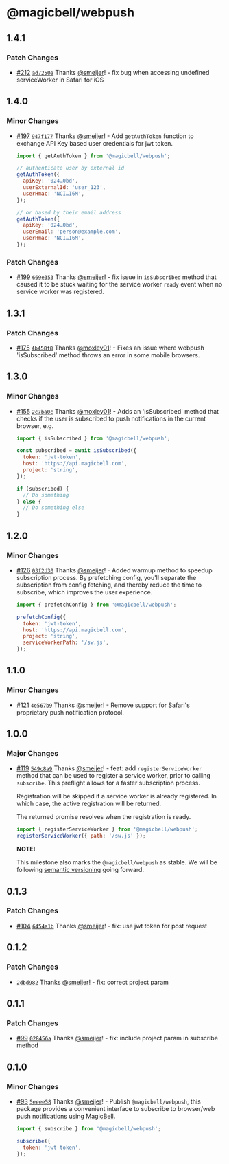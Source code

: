 # @magicbell/webpush

## 1.4.1

### Patch Changes

- [#212](https://github.com/magicbell-io/magicbell-js/pull/212) [`ad7250e`](https://github.com/magicbell-io/magicbell-js/commit/ad7250edf64d2c80b3d80aa352dc9b32c83817b2) Thanks [@smeijer](https://github.com/smeijer)! - fix bug when accessing undefined serviceWorker in Safari for iOS

## 1.4.0

### Minor Changes

- [#197](https://github.com/magicbell-io/magicbell-js/pull/197) [`947f177`](https://github.com/magicbell-io/magicbell-js/commit/947f17789da9508f6ed561e1e6666964068e98ad) Thanks [@smeijer](https://github.com/smeijer)! - Add `getAuthToken` function to exchange API Key based user credentials for jwt token.

  ```js
  import { getAuthToken } from '@magicbell/webpush';

  // authenticate user by external id
  getAuthToken({
    apiKey: '024…0bd',
    userExternalId: 'user_123',
    userHmac: 'NCI…I6M',
  });

  // or based by their email address
  getAuthToken({
    apiKey: '024…0bd',
    userEmail: 'person@example.com',
    userHmac: 'NCI…I6M',
  });
  ```

### Patch Changes

- [#199](https://github.com/magicbell-io/magicbell-js/pull/199) [`669e353`](https://github.com/magicbell-io/magicbell-js/commit/669e353af6facb124e1e608e23c69e46ff56a736) Thanks [@smeijer](https://github.com/smeijer)! - fix issue in `isSubscribed` method that caused it to be stuck waiting for the service worker `ready` event when no service worker was registered.

## 1.3.1

### Patch Changes

- [#175](https://github.com/magicbell-io/magicbell-js/pull/175) [`4b458f8`](https://github.com/magicbell-io/magicbell-js/commit/4b458f85ae019acb57dd3b82539f32f89a4a96e7) Thanks [@moxley01](https://github.com/moxley01)! - Fixes an issue where webpush 'isSubscribed' method throws an error in some mobile browsers.

## 1.3.0

### Minor Changes

- [#155](https://github.com/magicbell-io/magicbell-js/pull/155) [`2c7ba0c`](https://github.com/magicbell-io/magicbell-js/commit/2c7ba0c652317b626708561c1436f0439efe22fd) Thanks [@moxley01](https://github.com/moxley01)! - Adds an 'isSubscribed' method that checks if the user is subscribed to push notifications in the current browser, e.g.

  ```js
  import { isSubscribed } from '@magicbell/webpush';

  const subscribed = await isSubscribed({
    token: 'jwt-token',
    host: 'https://api.magicbell.com',
    project: 'string',
  });

  if (subscribed) {
    // Do something
  } else {
    // Do something else
  }
  ```

## 1.2.0

### Minor Changes

- [#126](https://github.com/magicbell-io/magicbell-js/pull/126) [`03f2d30`](https://github.com/magicbell-io/magicbell-js/commit/03f2d3077a8e2affd02c8f2eb9e67253e793bb63) Thanks [@smeijer](https://github.com/smeijer)! - Added warmup method to speedup subscription process. By prefetching config, you'll separate the subscription from config fetching, and thereby reduce the time to subscribe, which improves the user experience.

  ```js
  import { prefetchConfig } from '@magicbell/webpush';

  prefetchConfig({
    token: 'jwt-token',
    host: 'https://api.magicbell.com',
    project: 'string',
    serviceWorkerPath: '/sw.js',
  });
  ```

## 1.1.0

### Minor Changes

- [#121](https://github.com/magicbell-io/magicbell-js/pull/121) [`4e567b9`](https://github.com/magicbell-io/magicbell-js/commit/4e567b93c231975caf941c8daf5d64ea92db5aff) Thanks [@smeijer](https://github.com/smeijer)! - Remove support for Safari's proprietary push notification protocol.

## 1.0.0

### Major Changes

- [#119](https://github.com/magicbell-io/magicbell-js/pull/119) [`549c8a9`](https://github.com/magicbell-io/magicbell-js/commit/549c8a911bdb8bb4467c90398de6d130451be818) Thanks [@smeijer](https://github.com/smeijer)! - feat: add `registerServiceWorker` method that can be used to register a service
  worker, prior to calling `subscribe`. This preflight allows for a faster
  subscription process.

  Registration will be skipped if a service worker is already registered. In which
  case, the active registration will be returned.

  The returned promise resolves when the registration is ready.

  ```js
  import { registerServiceWorker } from '@magicbell/webpush';
  registerServiceWorker({ path: '/sw.js' });
  ```

  **NOTE:**

  This milestone also marks the `@magicbell/webpush` as stable. We will be following
  [semantic versioning](https://semver.org/) going forward.

## 0.1.3

### Patch Changes

- [#104](https://github.com/magicbell-io/magicbell-js/pull/104) [`6454a1b`](https://github.com/magicbell-io/magicbell-js/commit/6454a1b0cb1de65e700bc065ab89c41f0e5c549a) Thanks [@smeijer](https://github.com/smeijer)! - fix: use jwt token for post request

## 0.1.2

### Patch Changes

- [`2dbd982`](https://github.com/magicbell-io/magicbell-js/commit/2dbd982b750736809525a00d083f06b5fe9cb9e2) Thanks [@smeijer](https://github.com/smeijer)! - fix: correct project param

## 0.1.1

### Patch Changes

- [#99](https://github.com/magicbell-io/magicbell-js/pull/99) [`028456a`](https://github.com/magicbell-io/magicbell-js/commit/028456a1acd4a7e9487aa991d0e9e8da43f344ba) Thanks [@smeijer](https://github.com/smeijer)! - fix: include project param in subscribe method

## 0.1.0

### Minor Changes

- [#93](https://github.com/magicbell-io/magicbell-js/pull/93) [`5eeee58`](https://github.com/magicbell-io/magicbell-js/commit/5eeee58ef8f92a68bbe3d0407f1630d5531074ec) Thanks [@smeijer](https://github.com/smeijer)! - Publish `@magicbell/webpush`, this package provides a convenient interface to subscribe to browser/web push notifications using [MagicBell](https://magicbell.com).

  ```js
  import { subscribe } from '@magicbell/webpush';

  subscribe({
    token: 'jwt-token',
  });
  ```
